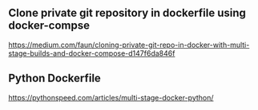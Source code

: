 ## Clone private git repository in dockerfile using docker-compse

https://medium.com/faun/cloning-private-git-repo-in-docker-with-multi-stage-builds-and-docker-compose-d147f6da846f

## Python Dockerfile

https://pythonspeed.com/articles/multi-stage-docker-python/
